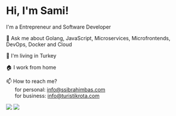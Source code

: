 
# Hi, I'm Sami!

I'm a Entrepreneur and Software Developer

💬 Ask me about Golang, JavaScript, Microservices, Microfrontends, DevOps, Docker and Cloud

📌 I'm living in Turkey

🏠 I work from home

📫 How to reach me? <br/>
&nbsp;&nbsp;&nbsp;&nbsp;&nbsp;&nbsp;for personal: info@ssibrahimbas.com <br/>
&nbsp;&nbsp;&nbsp;&nbsp;&nbsp;&nbsp;for business: info@turistikrota.com

<picture>
  <source
    srcset="https://github-readme-stats.vercel.app/api?username=ssibrahimbas&show_icons=true&theme=dark&hide_border=true&border_radius=10"
    media="(prefers-color-scheme: dark)"
  />
  <source
    srcset="https://github-readme-stats.vercel.app/api?username=ssibrahimbas&show_icons=true&hide_border=true&border_radius=10"
    media="(prefers-color-scheme: light), (prefers-color-scheme: no-preference)"
  />
  <img src="https://github-readme-stats.vercel.app/api?username=ssibrahimbas&show_icons=true&hide_border=true&border_radius=10" />
</picture>

<picture>
  <source
    srcset="https://github-readme-streak-stats.herokuapp.com?user=ssibrahimbas&theme=dark&hide_border=true&border_radius=10"
    media="(prefers-color-scheme: dark)"
  />
  <source
    srcset="https://github-readme-streak-stats.herokuapp.com?user=ssibrahimbas&hide_border=true&border_radius=10"
    media="(prefers-color-scheme: light), (prefers-color-scheme: no-preference)"
  />
  <img src="https://github-readme-streak-stats.herokuapp.com?user=ssibrahimbas&hide_border=true&border_radius=10" />
</picture>
